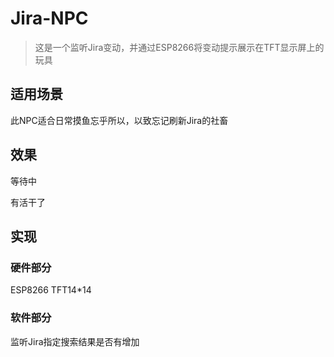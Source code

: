 # Jira-NPC
> 这是一个监听Jira变动，并通过ESP8266将变动提示展示在TFT显示屏上的玩具
## 适用场景
此NPC适合日常摸鱼忘乎所以，以致忘记刷新Jira的社畜

## 效果
等待中
![]()

有活干了
![]()

## 实现

### 硬件部分
ESP8266
TFT14*14

### 软件部分
监听Jira指定搜索结果是否有增加
